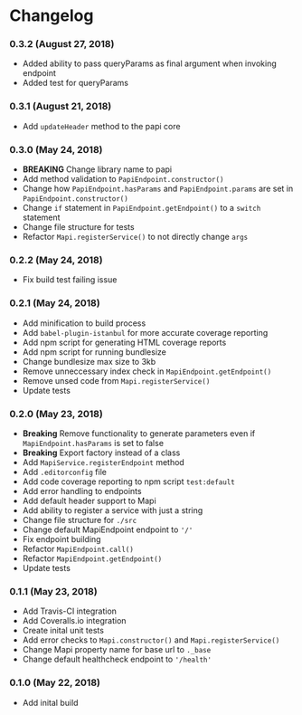 # Changelog
### 0.3.2 (August 27, 2018)
- Added ability to pass queryParams as final argument when invoking endpoint
- Added test for queryParams

### 0.3.1 (August 21, 2018)
- Add `updateHeader` method to the papi core

### 0.3.0 (May 24, 2018)
- **BREAKING** Change library name to papi
- Add method validation to `PapiEndpoint.constructor()`
- Change how `PapiEndpoint.hasParams` and `PapiEndpoint.params` are set in `PapiEndpoint.constructor()`
- Change `if` statement in `PapiEndpoint.getEndpoint()` to a `switch` statement
- Change file structure for tests
- Refactor `Mapi.registerService()` to not directly change `args`

### 0.2.2 (May 24, 2018)
- Fix build test failing issue

### 0.2.1 (May 24, 2018)
- Add minification to build process
- Add `babel-plugin-istanbul` for more accurate coverage reporting
- Add npm script for generating HTML coverage reports
- Add npm script for running bundlesize
- Change bundlesize max size to 3kb
- Remove unneccessary index check in `MapiEndpoint.getEndpoint()`
- Remove unsed code from `Mapi.registerService()`
- Update tests

### 0.2.0 (May 23, 2018)
- **Breaking** Remove functionality to generate parameters even if `MapiEndpoint.hasParams` is set to false
- **Breaking** Export factory instead of a class
- Add `MapiService.registerEndpoint` method
- Add `.editorconfig` file
- Add code coverage reporting to npm script `test:default`
- Add error handling to endpoints
- Add default header support to Mapi
- Add ability to register a service with just a string
- Change file structure for `./src`
- Change default MapiEndpoint endpoint to `'/'`
- Fix endpoint building
- Refactor `MapiEndpoint.call()`
- Refactor `MapiEndpoint.getEndpoint()`
- Update tests

### 0.1.1 (May 23, 2018)
- Add Travis-CI integration
- Add Coveralls.io integration
- Create inital unit tests
- Add error checks to `Mapi.constructor()` and `Mapi.registerService()`
- Change Mapi property name for base url to `._base`
- Change default healthcheck endpoint to `'/health'`

### 0.1.0 (May 22, 2018)
- Add inital build